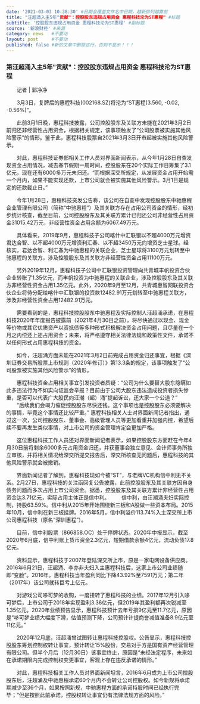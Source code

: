 ```yaml
---
date: '2021-03-03 10:38:30' #日期会覆盖文件名中日期，越新排列越靠前
title: "汪超涌入主5年"贡献"：控股股东违规占用资金 惠程科技沦为ST惠程" #标题
subtitle: '控股股东违规占用资金 惠程科技沦为ST惠程' #副标题
source: '新浪财经' #来源
category: news   #不要动
layout: post     #不要动
published: false #新的文章中删除这行，否则不显示！！！
---
```


### 第汪超涌入主5年"贡献"：控股股东违规占用资金 惠程科技沦为ST惠程

　　记者 | 郭净净

　　3月3日，复牌后的惠程科技(002168.SZ)将沦为“ST惠程(3.560, -0.02, -0.56%)”。

　　此前3月1日晚，惠程科技披露，公司控股股东及关联方未能在2021年3月2日前归还非经营性占用资金，根据相关规定，该事项触发了“公司股票被实施其他风险警示”的情形。鉴于此，惠程科技股票自2021年3月3日开市起被实施其他风险警示。

　　对此，惠程科技证券部相关工作人员对界面新闻表示，从今年1月28日自查发现资金占用情况，减去春节假期一周时间，控股股东在20个实际工作日筹集了3.1亿元，现在还有6000多万元未归还。“而根据深交所规定，从发展资金占用开始需一个月内，如果不能实现还款，上市公司就会被实施其他风险警示。3月1日是规定的还款截止日。”

　　今年1月28日，惠程科技突发公告称，该公司在自查中发现控股股东中驰惠程企业管理有限公司（简称“中驰惠程”）及其关联方存在占用公司资金的情形，经初步统计核查，截至目前，公司控股股东及其关联方累计已归还公司非经营性占用资金31015.42万元，非经营性资金占用余额为6067.49万元。

　　具体看来，2019年9月，惠程科技子公司喀什中汇联银以不超4000万元增资君达合智、以不超4000万元增资利汇春、以不超3450万元向增资芝士星球。经核实，君达合智、利汇春为中驰惠程的关联企业，芝士星球将3100万元划转至中驰惠程的关联方，涉及控股股东及其关联方非经营性资金占用11100万元。

　　另外2019年12月，惠程科技子公司中汇联银投资管理向共青城丰帆投资合伙企业转账了1.35亿元，而丰帆投资为中驰惠程的关联企业，涉及控股股东及其关联方非经营性资金占用1.35亿元。此外，2020年9月至12月，共青城惠智网联投资合伙企业将待分配给喀什中汇联银的投资款12482.91万元划转至中驰惠程关联方，涉及非经营性资金占用12482.91万元。

　　需要看到的是，惠程科技控股股东中驰惠程及实际控制人汪超涌承诺，在惠程科技2020年年度报告披露前（2021年4月30日之前），将尽快通过以现金、现金等价物或其它优质资产以资抵债等多种形式积极解决资金占用问题，且尽量在一个月之内偿还上述占用资金；未来，将严格遵守相关法律法规和政策性文件，承诺不以任何形式占用惠程科技的资金。

　　如今，汪超涌方面未能在2021年3月2日前完成占用资金归还事宜，根据《深圳证券交易所股票上市规则（2020年修订）》第13.3条的规定，该事项触发了“公司股票被实施其他风险警示”的情形。

　　惠程科技资金占用相关事宜引发投资者质疑：“公司为什么要替大股东隐瞒如此多违法行为不如实向证监会举报？目前由于公司大股东违法造成投资者损失惨重，是否可以代表广大股民向汪潮（超）涌”提起诉讼，还大家一个公道？”
　　“后续我们会竭力催促控股股东尽快还钱。这个事项也是控股股东必须要解决的事情，毕竟这个事情还比较严重。” 惠程科技相关人士对界面新闻记者指出，通过这一次，公司控股股东、董事会、高级管理人员等更加看重并加强内控，希望后续不要再发生类似事情，对上市公司的资金管理肯定会更加严格。

　　这位惠程科技工作人员还对界面新闻记者表示，如果控股股东方面赶在今年4月30日前将剩余6000多元占用资金归还，并获董事会独立意见、会计师事务所独立审核，并将相关情况给深交所提交报告后，深交所核查无问题后，惠程科技的其他风险警示就会被撤销。

　　界面新闻记者了解到，惠程科技现如今被“ST”，与老牌VC机构信中利无不关系。2月27日，惠程科技的关注函回复公告披露，此前控股股东及其关联方因自身债务问题而多次占用上市公司资金。据悉，控股股东及其关联方累计非经营性占用资金达3.71亿元，实际占用主体正是信中利。
  　　信中利，由汪潮涌夫妇实际控制，持股63.59%。信中利从2015年开始围绕新三板和A股做一些资本布局。2015年10月，信中利在新三板挂牌。2016年5月，信中利溢价113.74%入主深交所上市公司惠程科技（原名“深圳惠程”）。

　　目前，信中利股票（866858.OC）处于停牌状态。2020年中报显示，截至2020年6月底，信中利账上货币资金2.3亿元，短期借款余额4亿元，流动负债17.8亿元。

　　资料显示，惠程科技于2007年登陆深交所上市，原是一家电网设备供应商。2016年6月21日，汪超涌、李亦非夫妇入主惠程科技后，这家上市公司业绩随即“变脸”。2016年，惠程科技当年盈利同比下降43.92%至7591万元；第二年（2017年）该公司就转巨亏上亿元。

　　对游戏公司哆可梦的收购，一度扭转了惠程科技的业绩。2017年12月引入哆可梦后，上市公司于2018年实现盈利3.36亿元，但2019年其盈利额再次锐减至1.35亿元。2020年业绩预告显示，惠程科技预计去年亏损9亿元至11.7亿元，原因是“哆可梦业绩大幅度下滑，估值预测下降，公司预计计提商誉减值准备8.9亿元至11亿元。”

　　2020年12月底，汪超涌曾试图转让惠程科技控股权。公告显示，惠程科技控股股东筹划控制权转让事宜，预计转让15%股份，交易对手方是国有资产经营管理有限公司。但半个月后（12月30日）该事宜终止，原因是“未经法定程序，未来如在承诺期限内完成控制权变更事宜，客观上存在违反承诺的情形。”

　　对此，惠程科技相关工作人员对界面新闻坦言，2016年6月成为上市公司控股股东后，汪超涌及中驰惠程承诺60个月内不会转让公司控股权。如今新规将承诺期减少至36个月，如果按照新规，中驰惠程方面的承诺持股时间已经执行完毕；“但是按照此前承诺，控股权转让事宜仍有法律法规方面的风险。”

